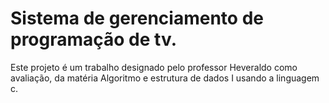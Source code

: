 # Sistema de gerenciamento de programação de tv.

Este projeto é um trabalho designado pelo professor Heveraldo como avaliação, da matéria Algoritmo e estrutura de dados I usando a linguagem c.